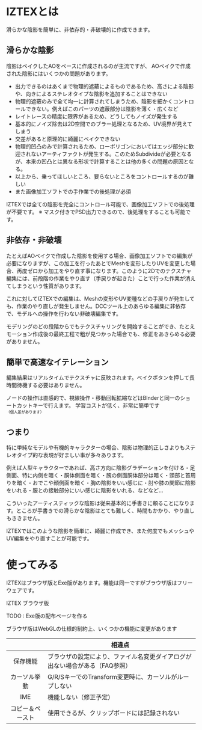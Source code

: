 
# IZTEXとは

滑らかな陰影を簡単に、非依存的・非破壊的に作成できます。

## 滑らかな陰影

陰影はベイクしたAOをベースに作成されるのが主流ですが、
AOベイクで作成された陰影にはいくつかの問題があります。

* 出力できるのはあくまで物理的遮蔽によるものであるため、高さによる陰影や、向きによるステレオタイプな陰影を追加することはできない
* 物理的遮蔽のみで全て均一に計算されてしまうため、陰影を細かくコントロールできない。例えばこのパーツの遮蔽部分は陰影を薄く・広くなど
* レイトレースの精度に限界があるため、どうしてもノイズが発生する
* 基本的にノイズ除去は2D空間でのブラー処理となるため、UV境界が見えてしまう
* 交差があると原理的に綺麗にベイクできない
* 物理的凹凸のみで計算されるため、ローポリゴンにおいてはエッジ部分に歓迎されないアーティファクトが発生する。このためSubdivideが必要となるが、本来の凹凸とは異なる形状で計算することは他の多くの問題の原因となる。
* 以上から、乗ってほしいところ、要らないところをコントロールするのが難しい
* また画像加工ソフトでの手作業での後処理が必須

IZTEXでは全ての陰影を完全にコントロール可能で、画像加工ソフトでの後処理が不要です。
※ マスク付きでPSD出力できるので、後処理をすることも可能です。

## 非依存・非破壊

たとえばAOベイクで作成した陰影を使用する場合、画像加工ソフトでの編集が必要になりますが、この加工を行ったあとでMeshを変形したりUVを変更した場合、再度ゼロから加工をやり直す事になります。このように2Dでのテクスチャ編集には、前段階の作業をやり直す（手戻りが起きた）ことで行った作業が消えてしまうという性質があります。

これに対してIZTEXでの編集は、Meshの変形やUV変種などの手戻りが発生しても、作業のやり直しが発生しません。DCCツール上のあらゆる編集に非依存で、モデルへの操作を行わない非破壊編集です。

モデリングのどの段階からでもテクスチャリングを開始することができ、たとえモーション作成後の最終工程で粗が見つかった場合でも、修正をあきらめる必要がありません。

## 簡単で高速なイテレーション

編集結果はリアルタイムでテクスチャに反映されます。ベイクボタンを押して長時間待機する必要はありません。

ノードの操作は直感的で、視線操作・移動回転拡縮などはBlnderと同一のショートカットキーで行えます。
学習コストが低く、非常に簡単です<span style="font-size:x-small">（個人差があります）</span>

## つまり

特に単純なモデルや有機的キャラクターの場合、陰影は物理的正しさよりもステレオタイプ的な表現が好ましい事が多々あります。

例えば人型キャラクターであれば、高さ方向に陰影グラデーションを付ける・足側面、特に内側を暗く・胴体側面を暗く・腕の側面胴体部分は暗く・頭部と首周りを暗く・おでこや顔側面を暗く・胸の陰影をいい感じに・肘や膝の関節に陰影をいれる・服との接触部分にいい感じに陰影をいれる、などなど…

こういったアーティスティックな陰影は従来基本的に手書きに頼ることになります。ところが手書きでの滑らかな陰影はとても難しく、時間もかかり、やり直しもききません。

IZTEXではこのような陰影を簡単に、綺麗に作成でき、また何度でもメッシュやUV編集をやり直すことが可能です。

# 使ってみる

IZTEXはブラウザ版とExe版があります。機能は同一ですがブラウザ版はフリーウェアです。

<div class="ui compact message">
	IZTEX ブラウザ版
</div>

TODO : Exe版の配布ページを作る

ブラウザ版はWebGLの仕様的制約上、いくつかの機能に変更があります

|    |  相違点  |
| :----: | ---- |
|  保存機能  |  ブラウザの設定により、ファイル名変更ダイアログが出ない場合がある（FAQ参照）  |
|  カーソル挙動  |  G/R/SキーでのTransform変更時に、カーソルがループしない  |
|  IME  |  機能しない（修正予定）  |
|  コピー＆ペースト  |  使用できるが、クリップボードには記録されない  |

